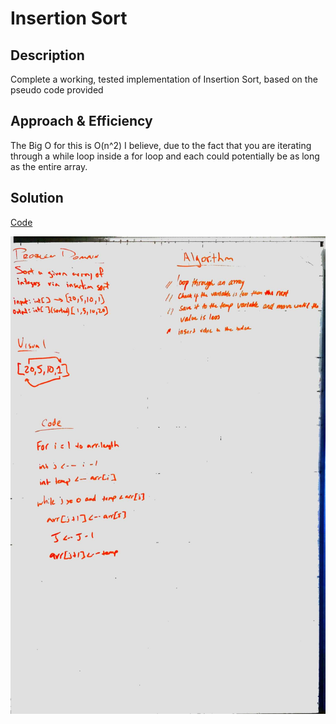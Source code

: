# Insertion Sort

## Description
Complete a working, tested implementation of Insertion Sort, based on the pseudo code provided

## Approach & Efficiency

The Big O for this is O(n^2)  I believe, due to the fact that you are iterating through a while loop inside a for loop and each could potentially be as long as the entire array.


## Solution
[Code](../src/main/java/code/challenges/Sort.java)

![Whiteboard](../assets/whiteboard_insertionSort.jpg)
